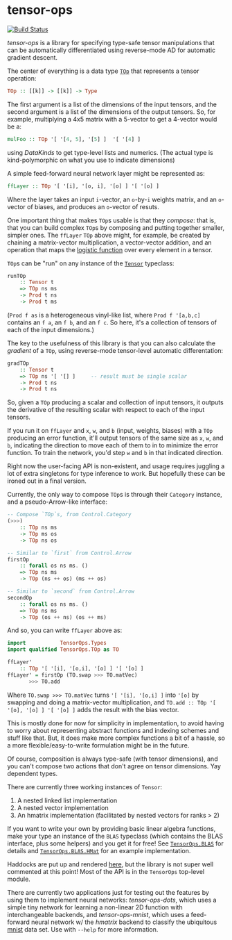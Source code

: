 tensor-ops
==========

[![Build Status](https://travis-ci.org/mstksg/tensor-ops.svg?branch=master)](https://travis-ci.org/mstksg/tensor-ops)

*tensor-ops* is a library for specifying type-safe tensor manipulations that
can be automatically differentiated using reverse-mode AD for automatic
gradient descent.

The center of everything is a data type [`TOp`][top] that represents a tensor operation:

[top]: https://mstksg.github.io/tensor-ops/TensorOps-Types.html#t:TOp

~~~haskell
TOp :: [[k]] -> [[k]] -> Type
~~~

The first argument is a list of the dimensions of the input tensors, and the
second argument is a list of the dimensions of the output tensors.  So, for
example, multiplying a 4x5 matrix with a 5-vector to get a 4-vector would be a:

~~~haskell
mulFoo :: TOp '[ '[4, 5], '[5] ]  '[ '[4] ]
~~~

using *DataKinds* to get type-level lists and numerics. (The actual type is
kind-polymorphic on what you use to indicate dimensions)

A simple feed-forward neural network layer might be represented as:

~~~haskell
ffLayer :: TOp '[ '[i], '[o, i], '[o] ] '[ '[o] ]
~~~

Where the layer takes an input `i`-vector, an `o`-by-`i` weights matrix, and an
`o`-vector of biases, and produces an `o`-vector of resuts.

One important thing that makes `TOp`s usable is that they *compose*: that
is, that you can build complex `TOp`s by composing and putting together
smaller, simpler ones.  The `ffLayer` `TOp` above might, for example, be
created by chaining a matrix-vector multiplication, a vector-vector addition,
and an operation that maps the [logistic function][] over every element in a
tensor.

[logistic function]: https://en.wikipedia.org/wiki/Logistic_function

`TOp`s can be "run" on any instance of the [`Tensor`][tensor] typeclass:

~~~haskell
runTOp
    :: Tensor t
    => TOp ns ms
    -> Prod t ns
    -> Prod t ms
~~~

[tensor]: https://mstksg.github.io/tensor-ops/TensorOps-Types.html#t:Tensor

(`Prod f as` is a heterogeneous vinyl-like list, where `Prod f '[a,b,c]`
contains an `f a`, an `f b`, and an `f c`.  So here, it's a collection of
tensors of each of the input dimensions.)

The key to the usefulness of this library is that you can also calculate the
*gradient* of a `TOp`, using reverse-mode tensor-level automatic
differentation:

~~~haskell
gradTOp
    :: Tensor t
    => TOp ns '[ '[] ]     -- result must be single scalar
    -> Prod t ns
    -> Prod t ns
~~~

So, given a `TOp` producing a scalar and collection of input tensors, it
outputs the derivative of the resulting scalar with respect to each of the
input tensors.

If you run it on `ffLayer` and `x`, `w`, and `b` (input, weights, biases) with
a `TOp` producing an error function, it'll output tensors of the same size
as `x`, `w`, and `b`, indicating the direction to move each of them to in to
minimize the error function.  To train the network, you'd step `w` and `b` in
that indicated direction.

Right now the user-facing API is non-existent, and usage requires juggling a
lot of extra singletons for type inference to work.  But hopefully these can be
ironed out in a final version.

Currently, the only way to compose `TOp`s is through their `Category` instance,
and a pseudo-Arrow-like interface:

~~~haskell
-- Compose `TOp`s, from Control.Category
(>>>)
    :: TOp ns ms
    -> TOp ms os
    -> TOp ns os

-- Similar to `first` from Control.Arrow
firstOp
    :: forall os ns ms. ()
    => TOp ns ms
    -> TOp (ns ++ os) (ms ++ os)

-- Similar to `second` from Control.Arrow
secondOp
    :: forall os ns ms. ()
    => TOp ns ms
    -> TOp (os ++ ns) (os ++ ms)
~~~

And so, you can write `ffLayer` above as:

~~~haskell
import           TensorOps.Types
import qualified TensorOps.TOp as TO

ffLayer'
    :: TOp '[ '[i], '[o,i], '[o] ] '[ '[o] ]
ffLayer' = firstOp (TO.swap >>> TO.matVec)
       >>> TO.add
~~~

Where `TO.swap >>> TO.matVec` turns `'[ '[i], '[o,i] ]` into `'[o]` by swapping
and doing a matrix-vector multiplication, and
`TO.add :: TOp '[ '[o], '[o] ] '[ '[o] ]` adds the result with the bias vector.

This is mostly done for now for simplicity in implementation, to avoid having
to worry about representing abstract functions and indexing schemes and stuff
like that.  But, it does make more complex functions a bit of a hassle, so a
more flexible/easy-to-write formulation might be in the future.

Of course, composition is always type-safe (with tensor dimensions), and you
can't compose two actions that don't agree on tensor dimensions.  Yay dependent
types.

There are currently three working instances of `Tensor`:

1.  A nested linked list implementation
2.  A nested vector implementation
3.  An hmatrix implementation (facilitated by nested vectors for ranks > 2)

If you want to write your own by providing basic linear algebra functions, make
your type an instance of the `BLAS` typeclass (which contains the BLAS
interface, plus some helpers) and you get it for free!  See
[`TensorOps.BLAS`][blas] for details and [`TensorOps.BLAS.HMat`][hmat] for an
example implementation.

[blas]: https://mstksg.github.io/tensor-ops/TensorOps-BLAS.html
[hmat]: https://mstksg.github.io/tensor-ops/TensorOps-BLAS-HMat.html

Haddocks are put up and rendered [here][haddocks], but the library is not super
well commented at this point!  Most of the API is in the `TensorOps` top-level
module.

[haddocks]: https://mstksg.github.io/tensor-ops

There are currently two applications just for testing out the features by using
them to implement neural networks: *tensor-ops-dots*, which uses a simple tiny
network for learning a non-linear 2D function with interchangeable backends,
and *tensor-ops-mnist*, which uses a feed-forward neural network w/ the
*hmatrix* backend to classify the ubiquitous [mnist][] data set.  Use with
`--help` for more information.

[mnist]: http://yann.lecun.com/exdb/mnist/
